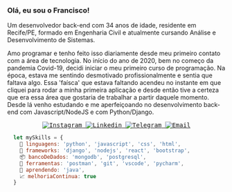 ### Olá, eu sou o Francisco!

Um desenvolvedor back-end com 34 anos de idade, residente em Recife/PE, formado em Engenharia Civil e atualmente cursando Análise e Desenvolvimento de Sistemas. 

Amo programar e tenho feito isso diariamente desde meu primeiro contato com a área de tecnologia. No início do ano de 2020, bem no começo da pandemia Covid-19, decidi iniciar o meu primeiro curso de programação. Na época, estava me sentindo desmotivado profissionalmente e sentia que faltava algo. Essa 'faísca' que estava faltando acendeu no instante em que cliquei para rodar a minha primeira aplicação e desde então tive a certeza que era essa área que gostaria de trabalhar a partir daquele momento. Desde lá venho estudando e me aperfeiçoando no desenvolvimento back-end com Javascript/NodeJS e com Python/Django.

<samp>
  <p align="center">
    <a href="https://instagram.com/xicoaguiar" target="_blank" >
      <img alt="Instagram" src="https://img.shields.io/badge/-Instagram-ff2b8e?logo=Instagram&logoColor=white">
    </a>
    <a href="https://www.linkedin.com/in/francisco-souza-lima/" target="_blank" >
      <img alt="Linkedin" src="https://img.shields.io/badge/-Linkedin-blue?logo=Linkedin&logoColor=white">
    </a>
    <a href="https://t.me/franciscosouzalima" target="_blank" >
      <img alt="Telegram" src="https://img.shields.io/badge/-Telegram-blue?logo=Telegram&logoColor=white">
    </a>
    <a href="mailto:franciscosouzalima@gmail.com" target="_blank" >
      <img alt="Email" src="https://img.shields.io/badge/-Email-c14438?logo=Gmail&logoColor=white">
    </a>
  </p>
</samp>

```js
  let mySkills = {
    💬 linguagens: 'python', 'javascript', 'css', 'html',
    🔨 frameworks: 'django', 'nodejs', 'react', 'bootstrap',
    📦 bancoDeDados: 'mongodb', 'postgresql',
    🔧 ferramentas: 'postman', 'git', 'vscode', 'pycharm',
    🌱 aprendendo: 'java',
    📈 melhoriaContinua: true
  }
```

<!--
**franciscosouzalima/franciscosouzalima** is a ✨ _special_ ✨ repository because its `README.md` (this file) appears on your GitHub profile.

Here are some ideas to get you started:

- 🔭 I’m currently working on ...
- 🌱 I’m currently learning ...
- 👯 I’m looking to collaborate on ...
- 🤔 I’m looking for help with ...
- 💬 Ask me about ...
- 📫 How to reach me: ...
- 😄 Pronouns: ...
- ⚡ Fun fact: ...
-->
